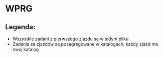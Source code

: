 # WPRG

## Legenda:

- Wszystkie zadani z pierwszego zjazdu są w jedym pliku.
- Zadania ze zjazdów są posegregowane w katalogach, każdy zjazd ma swój katalog